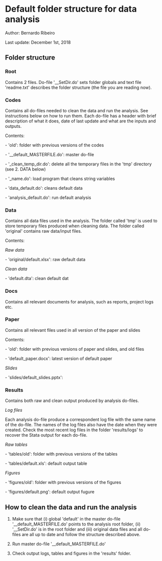 # Default folder structure for data analysis

Author: Bernardo Ribeiro 

Last update: December 1st, 2018

## **Folder structure**

### Root

Contains 2 files. Do-file '\__SetDir.do' sets folder globals and text file 'readme.txt'
describes the folder structure (the file you are reading now).

### Codes

Contains all do-files needed to clean the data and run the analysis. See instructions below on how 
to run them. Each do-file has a header with brief description of what it does, date of last update 
and what are the inputs and outputs.

Contents:

\- 'old':                     folder with previous versions of the codes

\- '\__default_MASTERFILE.do': master do-file
	
\- '_clean_temp_dir.do':      delete all the temporary files in the 'tmp' directory (see 2. DATA below)
	
\- '_name.do':                load program that cleans string variables

\- 'data_default.do':         cleans default data

\- 'analysis_default.do':     run default analysis

	
### Data

Contains all data files used in the analysis. The folder called 'tmp' is used to store 
temporary files produced when cleaning data. The folder called 'original' contains raw data/input 
files.

Contents:
	
*Raw data*
	
\- 'original/default.xlsx': raw default data

*Clean data*

\- 'default.dta': clean default dat

	 
### Docs

Contains all relevant documents for analysis, such as reports, project logs etc.


### Paper

Contains all relevant files used in all version of the paper and slides

Contents:

\- 'old': folder with previous versions of paper and slides, and old files

\- 'default_paper.docx': latest version of default paper

*Slides*
	
\- 'slides/default_slides.pptx':

### Results

Contains both raw and clean output produced by analysis do-files.

*Log files*
	
 Each analysis do-file produce a correspondent log file with the same name of the do-file. The names of 
 the log files also have the date when they were created. Check the most recent log files in the folder 
 'results/logs' to recover the Stata output for each do-file.

*Raw tables*

\- 'tables/old': folder with previous versions of the tables

\- 'tables/default.xls': default output table

*Figures*

\- 'figures/old': folder with previous versions of the figures

\- 'figures/default.png': default output fugure


## **How to clean the data and run the analysis**

1. Make sure that (i) global 'default' in the master do-file '\__default_MASTERFILE.do' points to the 
analysis root folder, (ii) '\__SetDir.do' is in the root folder and (iii) original data files and all
do-files are all up to date and follow the structure described above.

2. Run master do-file '\__default_MASTERFILE.do'

3. Check output logs, tables and figures in the 'results' folder.
